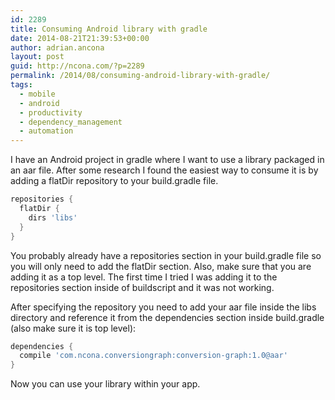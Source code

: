 ```yaml
---
id: 2289
title: Consuming Android library with gradle
date: 2014-08-21T21:39:53+00:00
author: adrian.ancona
layout: post
guid: http://ncona.com/?p=2289
permalink: /2014/08/consuming-android-library-with-gradle/
tags:
  - mobile
  - android
  - productivity
  - dependency_management
  - automation
---
```

I have an Android project in gradle where I want to use a library packaged in an aar file. After some research I found the easiest way to consume it is by adding a flatDir repository to your build.gradle file.

```groovy
repositories {
  flatDir {
    dirs 'libs'
  }
}
```

You probably already have a repositories section in your build.gradle file so you will only need to add the flatDir section. Also, make sure that you are adding it as a top level. The first time I tried I was adding it to the repositories section inside of buildscript and it was not working.

After specifying the repository you need to add your aar file inside the libs directory and reference it from the dependencies section inside build.gradle (also make sure it is top level):

```groovy
dependencies {
  compile 'com.ncona.conversiongraph:conversion-graph:1.0@aar'
}
```

Now you can use your library within your app.

<!--more-->
